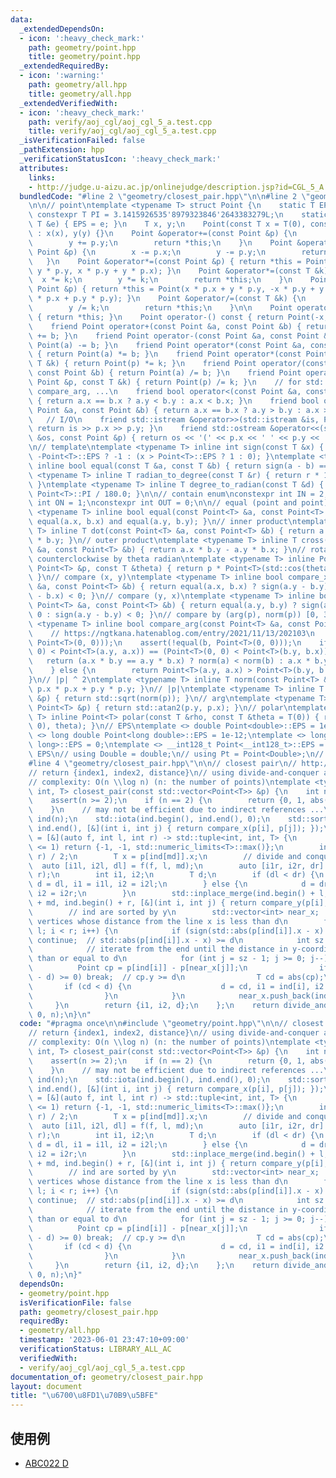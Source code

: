 ```yaml
---
data:
  _extendedDependsOn:
  - icon: ':heavy_check_mark:'
    path: geometry/point.hpp
    title: geometry/point.hpp
  _extendedRequiredBy:
  - icon: ':warning:'
    path: geometry/all.hpp
    title: geometry/all.hpp
  _extendedVerifiedWith:
  - icon: ':heavy_check_mark:'
    path: verify/aoj_cgl/aoj_cgl_5_a.test.cpp
    title: verify/aoj_cgl/aoj_cgl_5_a.test.cpp
  _isVerificationFailed: false
  _pathExtension: hpp
  _verificationStatusIcon: ':heavy_check_mark:'
  attributes:
    links:
    - http://judge.u-aizu.ac.jp/onlinejudge/description.jsp?id=CGL_5_A
  bundledCode: "#line 2 \"geometry/closest_pair.hpp\"\n\n#line 2 \"geometry/point.hpp\"\
    \n\n// point\ntemplate <typename T> struct Point {\n    static T EPS;\n    static\
    \ constexpr T PI = 3.1415926535'8979323846'2643383279L;\n    static void set_eps(const\
    \ T &e) { EPS = e; }\n    T x, y;\n    Point(const T x = T(0), const T y = T(0))\
    \ : x(x), y(y) {}\n    Point &operator+=(const Point &p) {\n        x += p.x;\n\
    \        y += p.y;\n        return *this;\n    }\n    Point &operator-=(const\
    \ Point &p) {\n        x -= p.x;\n        y -= p.y;\n        return *this;\n \
    \   }\n    Point &operator*=(const Point &p) { return *this = Point(x * p.x -\
    \ y * p.y, x * p.y + y * p.x); }\n    Point &operator*=(const T &k) {\n      \
    \  x *= k;\n        y *= k;\n        return *this;\n    }\n    Point &operator/=(const\
    \ Point &p) { return *this = Point(x * p.x + y * p.y, -x * p.y + y * p.x) / (p.x\
    \ * p.x + p.y * p.y); }\n    Point &operator/=(const T &k) {\n        x /= k;\n\
    \        y /= k;\n        return *this;\n    }\n\n    Point operator+() const\
    \ { return *this; }\n    Point operator-() const { return Point(-x, -y); }\n\n\
    \    friend Point operator+(const Point &a, const Point &b) { return Point(a)\
    \ += b; }\n    friend Point operator-(const Point &a, const Point &b) { return\
    \ Point(a) -= b; }\n    friend Point operator*(const Point &a, const Point &b)\
    \ { return Point(a) *= b; }\n    friend Point operator*(const Point &p, const\
    \ T &k) { return Point(p) *= k; }\n    friend Point operator/(const Point &a,\
    \ const Point &b) { return Point(a) /= b; }\n    friend Point operator/(const\
    \ Point &p, const T &k) { return Point(p) /= k; }\n    // for std::set, std::map,\
    \ compare_arg, ...\n    friend bool operator<(const Point &a, const Point &b)\
    \ { return a.x == b.x ? a.y < b.y : a.x < b.x; }\n    friend bool operator>(const\
    \ Point &a, const Point &b) { return a.x == b.x ? a.y > b.y : a.x > b.x; }\n \
    \   // I/O\n    friend std::istream &operator>>(std::istream &is, Point &p) {\
    \ return is >> p.x >> p.y; }\n    friend std::ostream &operator<<(std::ostream\
    \ &os, const Point &p) { return os << '(' << p.x << ' ' << p.y << ')'; }\n};\n\
    \n// template\ntemplate <typename T> inline int sign(const T &x) { return x <\
    \ -Point<T>::EPS ? -1 : (x > Point<T>::EPS ? 1 : 0); }\ntemplate <typename T>\
    \ inline bool equal(const T &a, const T &b) { return sign(a - b) == 0; }\ntemplate\
    \ <typename T> inline T radian_to_degree(const T &r) { return r * 180.0 / Point<T>::PI;\
    \ }\ntemplate <typename T> inline T degree_to_radian(const T &d) { return d *\
    \ Point<T>::PI / 180.0; }\n\n// contain enum\nconstexpr int IN = 2;\nconstexpr\
    \ int ON = 1;\nconstexpr int OUT = 0;\n\n// equal (point and point)\ntemplate\
    \ <typename T> inline bool equal(const Point<T> &a, const Point<T> &b) { return\
    \ equal(a.x, b.x) and equal(a.y, b.y); }\n// inner product\ntemplate <typename\
    \ T> inline T dot(const Point<T> &a, const Point<T> &b) { return a.x * b.x + a.y\
    \ * b.y; }\n// outer product\ntemplate <typename T> inline T cross(const Point<T>\
    \ &a, const Point<T> &b) { return a.x * b.y - a.y * b.x; }\n// rotate Point p\
    \ counterclockwise by theta radian\ntemplate <typename T> inline Point<T> rotate(const\
    \ Point<T> &p, const T &theta) { return p * Point<T>(std::cos(theta), std::sin(theta));\
    \ }\n// compare (x, y)\ntemplate <typename T> inline bool compare_x(const Point<T>\
    \ &a, const Point<T> &b) { return equal(a.x, b.x) ? sign(a.y - b.y) < 0 : sign(a.x\
    \ - b.x) < 0; }\n// compare (y, x)\ntemplate <typename T> inline bool compare_y(const\
    \ Point<T> &a, const Point<T> &b) { return equal(a.y, b.y) ? sign(a.x - b.x) <\
    \ 0 : sign(a.y - b.y) < 0; }\n// compare by (arg(p), norm(p)) [0, 360)\ntemplate\
    \ <typename T> inline bool compare_arg(const Point<T> &a, const Point<T> &b) {\n\
    \    // https://ngtkana.hatenablog.com/entry/2021/11/13/202103\n    assert(!equal(a,\
    \ Point<T>(0, 0)));\n    assert(!equal(b, Point<T>(0, 0)));\n    if ((Point<T>(0,\
    \ 0) < Point<T>(a.y, a.x)) == (Point<T>(0, 0) < Point<T>(b.y, b.x))) {\n     \
    \   return (a.x * b.y == a.y * b.x) ? norm(a) < norm(b) : a.x * b.y > a.y * b.x;\n\
    \    } else {\n        return Point<T>(a.y, a.x) > Point<T>(b.y, b.x);\n    }\n\
    }\n// |p| ^ 2\ntemplate <typename T> inline T norm(const Point<T> &p) { return\
    \ p.x * p.x + p.y * p.y; }\n// |p|\ntemplate <typename T> inline T abs(const Point<T>\
    \ &p) { return std::sqrt(norm(p)); }\n// arg\ntemplate <typename T> inline T arg(const\
    \ Point<T> &p) { return std::atan2(p.y, p.x); }\n// polar\ntemplate <typename\
    \ T> inline Point<T> polar(const T &rho, const T &theta = T(0)) { return rotate(Point<T>(rho,\
    \ 0), theta); }\n// EPS\ntemplate <> double Point<double>::EPS = 1e-9;\ntemplate\
    \ <> long double Point<long double>::EPS = 1e-12;\ntemplate <> long long Point<long\
    \ long>::EPS = 0;\ntemplate <> __int128_t Point<__int128_t>::EPS = 0;\n// change\
    \ EPS\n// using Double = double;\n// using Pt = Point<Double>;\n// Point<Double>::set_eps(new_eps);\n\
    #line 4 \"geometry/closest_pair.hpp\"\n\n// closest pair\n// http://judge.u-aizu.ac.jp/onlinejudge/description.jsp?id=CGL_5_A\n\
    // return {index1, index2, distance}\n// using divide-and-conquer algorithm\n\
    // complexity: O(n \\log n) (n: the number of points)\ntemplate <typename T> std::tuple<int,\
    \ int, T> closest_pair(const std::vector<Point<T>> &p) {\n    int n = int(p.size());\n\
    \    assert(n >= 2);\n    if (n == 2) {\n        return {0, 1, abs(p[0] - p[1])};\n\
    \    }\n    // may not be efficient due to indirect references ...\n    std::vector<int>\
    \ ind(n);\n    std::iota(ind.begin(), ind.end(), 0);\n    std::sort(ind.begin(),\
    \ ind.end(), [&](int i, int j) { return compare_x(p[i], p[j]); });\n    auto divide_and_conquer\
    \ = [&](auto f, int l, int r) -> std::tuple<int, int, T> {\n        if (r - l\
    \ <= 1) return {-1, -1, std::numeric_limits<T>::max()};\n        int md = (l +\
    \ r) / 2;\n        T x = p[ind[md]].x;\n        // divide and conquer\n      \
    \  auto [i1l, i2l, dl] = f(f, l, md);\n        auto [i1r, i2r, dr] = f(f, md,\
    \ r);\n        int i1, i2;\n        T d;\n        if (dl < dr) {\n           \
    \ d = dl, i1 = i1l, i2 = i2l;\n        } else {\n            d = dr, i1 = i1r,\
    \ i2 = i2r;\n        }\n        std::inplace_merge(ind.begin() + l, ind.begin()\
    \ + md, ind.begin() + r, [&](int i, int j) { return compare_y(p[i], p[j]); });\n\
    \        // ind are sorted by y\n        std::vector<int> near_x;  // index of\
    \ vertices whose distance from the line x is less than d\n        for (int i =\
    \ l; i < r; i++) {\n            if (sign(std::abs(p[ind[i]].x - x) - d) >= 0)\
    \ continue;  // std::abs(p[ind[i]].x - x) >= d\n            int sz = int(near_x.size());\n\
    \            // iterate from the end until the distance in y-coordinates is greater\
    \ than or equal to d\n            for (int j = sz - 1; j >= 0; j--) {\n      \
    \          Point cp = p[ind[i]] - p[near_x[j]];\n                if (sign(cp.y\
    \ - d) >= 0) break;  // cp.y >= d\n                T cd = abs(cp);\n         \
    \       if (cd < d) {\n                    d = cd, i1 = ind[i], i2 = near_x[j];\n\
    \                }\n            }\n            near_x.push_back(ind[i]);\n   \
    \     }\n        return {i1, i2, d};\n    };\n    return divide_and_conquer(divide_and_conquer,\
    \ 0, n);\n}\n"
  code: "#pragma once\n\n#include \"geometry/point.hpp\"\n\n// closest pair\n// http://judge.u-aizu.ac.jp/onlinejudge/description.jsp?id=CGL_5_A\n\
    // return {index1, index2, distance}\n// using divide-and-conquer algorithm\n\
    // complexity: O(n \\log n) (n: the number of points)\ntemplate <typename T> std::tuple<int,\
    \ int, T> closest_pair(const std::vector<Point<T>> &p) {\n    int n = int(p.size());\n\
    \    assert(n >= 2);\n    if (n == 2) {\n        return {0, 1, abs(p[0] - p[1])};\n\
    \    }\n    // may not be efficient due to indirect references ...\n    std::vector<int>\
    \ ind(n);\n    std::iota(ind.begin(), ind.end(), 0);\n    std::sort(ind.begin(),\
    \ ind.end(), [&](int i, int j) { return compare_x(p[i], p[j]); });\n    auto divide_and_conquer\
    \ = [&](auto f, int l, int r) -> std::tuple<int, int, T> {\n        if (r - l\
    \ <= 1) return {-1, -1, std::numeric_limits<T>::max()};\n        int md = (l +\
    \ r) / 2;\n        T x = p[ind[md]].x;\n        // divide and conquer\n      \
    \  auto [i1l, i2l, dl] = f(f, l, md);\n        auto [i1r, i2r, dr] = f(f, md,\
    \ r);\n        int i1, i2;\n        T d;\n        if (dl < dr) {\n           \
    \ d = dl, i1 = i1l, i2 = i2l;\n        } else {\n            d = dr, i1 = i1r,\
    \ i2 = i2r;\n        }\n        std::inplace_merge(ind.begin() + l, ind.begin()\
    \ + md, ind.begin() + r, [&](int i, int j) { return compare_y(p[i], p[j]); });\n\
    \        // ind are sorted by y\n        std::vector<int> near_x;  // index of\
    \ vertices whose distance from the line x is less than d\n        for (int i =\
    \ l; i < r; i++) {\n            if (sign(std::abs(p[ind[i]].x - x) - d) >= 0)\
    \ continue;  // std::abs(p[ind[i]].x - x) >= d\n            int sz = int(near_x.size());\n\
    \            // iterate from the end until the distance in y-coordinates is greater\
    \ than or equal to d\n            for (int j = sz - 1; j >= 0; j--) {\n      \
    \          Point cp = p[ind[i]] - p[near_x[j]];\n                if (sign(cp.y\
    \ - d) >= 0) break;  // cp.y >= d\n                T cd = abs(cp);\n         \
    \       if (cd < d) {\n                    d = cd, i1 = ind[i], i2 = near_x[j];\n\
    \                }\n            }\n            near_x.push_back(ind[i]);\n   \
    \     }\n        return {i1, i2, d};\n    };\n    return divide_and_conquer(divide_and_conquer,\
    \ 0, n);\n}"
  dependsOn:
  - geometry/point.hpp
  isVerificationFile: false
  path: geometry/closest_pair.hpp
  requiredBy:
  - geometry/all.hpp
  timestamp: '2023-06-01 23:47:10+09:00'
  verificationStatus: LIBRARY_ALL_AC
  verifiedWith:
  - verify/aoj_cgl/aoj_cgl_5_a.test.cpp
documentation_of: geometry/closest_pair.hpp
layout: document
title: "\u6700\u8FD1\u70B9\u5BFE"
---
```


## 使用例

- [ABC022 D](https://atcoder.jp/contests/abc022/submissions/39102044)